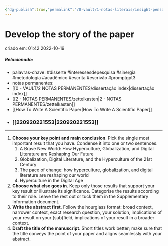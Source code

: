 ```yaml
---
{"dg-publish":true,"permalink":"/0-vault/1-notas-literais/insight-pensamento-e-meditacao/develop-the-story-of-the-paper/","tags":["disserte","interessesdepesquisa","sinergia","metodologia","acadêmico","escrita","escrivão","promptgpt3"],"dgHomeLink":true,"dgShowLocalGraph":true,"dgShowFileTree":true,"dgEnableSearch":true}
---
```


# Develop the story of the paper
criado em: 01:42 2022-10-19
##### Relacionado:
- palavras-chave: #disserte #interessesdepesquisa #sinergia #metodologia #acadêmico #escrita #escrivão #promptgpt3 
- notas permanentes: 
- [[0 - VAULT/2 NOTAS PERMANENTES/dissertação index\|dissertação index]]
- [[2 - NOTAS PERMANENTES/zettelkasten\|2 - NOTAS PERMANENTES/zettelkasten]]
- [[How To Write A Scientific Paper\|How To Write A Scientific Paper]]
- ### [[220920221553\|220920221553]]
---
1. **Choose your key point and main conclusion**. Pick the single most important result that you have. Condense it into one or two sentences. 
	1. A Brave New World: How Hyperculture, Globalization, and Digital Literature are Reshaping Our Future
	2. Globalization, Digital Literature, and the Hyperculture of the 21st Century
	3. The pace of change: how hyperculture, globalization, and digital literature are reshaping our world
	4. Hyperculture in the Digital Age
2. **Choose what else goes in**. Keep only those results that support your key result or illustrate its significance. Categorise the results according to their role. Leave the rest out or tuck them in the Supplementary Information document. 
3. **Write the abstract first**. Follow the hourglass format: broad context, narrower context, exact research question, your solution, implications of your result on your (sub)field, implications of your result in a broader context. 
4. **Draft the title of the manuscript**. Short titles work better; make sure that the title conveys the point of your paper and aligns seamlessly with your abstract.
